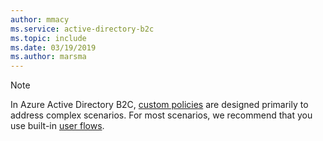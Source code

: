 ```yaml
---
author: mmacy
ms.service: active-directory-b2c
ms.topic: include
ms.date: 03/19/2019
ms.author: marsma
---
```

> [!NOTE]
> In Azure Active Directory B2C, [custom policies](../articles/active-directory-b2c/custom-policy-get-started.md) are designed primarily to address complex scenarios. For most scenarios, we recommend that you use built-in [user flows](../articles/active-directory-b2c/user-flow-overview.md).